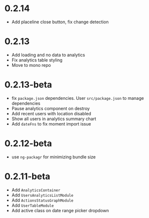 # 0.2.14
- Add placeline close button, fix change detection

# 0.2.13
- Add loading and no data to analytics
- Fix analytics table styling
- Move to mono repo
# 0.2.13-beta
- fix `package.json` dependencies. User `src/package.json` to manage dependencies
- Pause analytics component on destroy
- Add recent users with location disabled
- Show all users in analytics summary chart 
- Add `dateFns` to fix moment import issue

# 0.2.12-beta
- use `ng-packagr` for minimizing bundle size

# 0.2.11-beta

- Add `AnalyticsContainer`
- Add `UsersAnalyticsListModule`
- Add `ActionsStatusGraphModule`
- Add `UserTableModule`
- Add active class on date range picker dropdown
